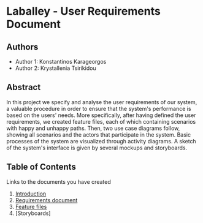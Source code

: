 # Laballey - User Requirements Document

## Authors

- Author 1: Konstantinos Karageorgos
- Author 2: Krystallenia Tsirikidou

## Abstract

In this project we specify and analyse the user requirements of our system, a valuable procedure in order to ensure that the system's performance is based on the users' needs. More specifically, after having defined the user requirements, we created feature files, each of which containing scenarios with happy and unhappy paths. Then, two use case diagrams follow, showing all scenarios and the actors that participate in the system. Basic processes of the system are visualized through activity diagrams. A sketch of the system's interface is given by several mockups and storyboards.

## Table of Contents

Links to the documents you have created

  1. [Introduction](https://github.com/konkarage/soft-eng/blob/master/documentation/README.md)
  2. [Requirements document](https://github.com/konkarage/soft-eng/blob/master/documentation/requirements.md)
  3. [Feature files](https://github.com/konkarage/soft-eng/tree/master/requirements)
  3. [Storyboards]
